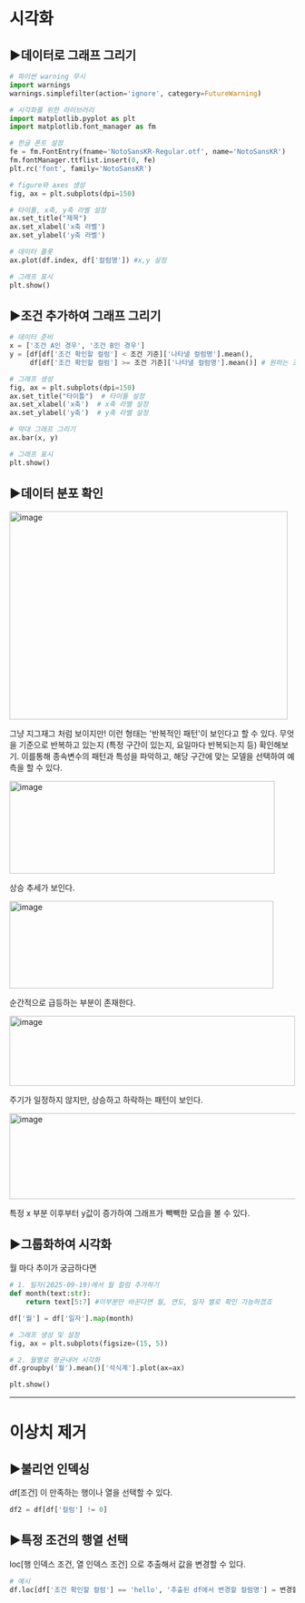 # 시각화
## ▶️데이터로 그래프 그리기 
```python
# 파이썬 warning 무시
import warnings
warnings.simplefilter(action='ignore', category=FutureWarning)

# 시각화를 위한 라이브러리
import matplotlib.pyplot as plt
import matplotlib.font_manager as fm

# 한글 폰트 설정
fe = fm.FontEntry(fname='NotoSansKR-Regular.otf', name='NotoSansKR')
fm.fontManager.ttflist.insert(0, fe)
plt.rc('font', family='NotoSansKR')

# figure와 axes 생성
fig, ax = plt.subplots(dpi=150)

# 타이틀, x축, y축 라벨 설정
ax.set_title("제목")
ax.set_xlabel('x축 라벨')
ax.set_ylabel('y축 라벨')

# 데이터 플롯
ax.plot(df.index, df['컬럼명']) #x,y 설정

# 그래프 표시
plt.show()
```

## ▶️조건 추가하여 그래프 그리기 
```python
# 데이터 준비
x = ['조건 A인 경우', '조건 B인 경우']
y = [df[df['조건 확인할 컬럼'] < 조건 기준]['나타낼 컬럼명'].mean(), 
     df[df['조건 확인할 컬럼'] >= 조건 기준]['나타낼 컬럼명'].mean()] # 원하는 조건대로 데이터프레임 설정해주기

# 그래프 생성
fig, ax = plt.subplots(dpi=150)
ax.set_title("타이틀")  # 타이틀 설정
ax.set_xlabel('x축')  # x축 라벨 설정
ax.set_ylabel('y축')  # y축 라벨 설정

# 막대 그래프 그리기
ax.bar(x, y)

# 그래프 표시
plt.show()
```

## ▶️데이터 분포 확인
<img width="490" height="366" alt="image" src="https://github.com/user-attachments/assets/a8a00904-4026-4a98-bc83-d8a4776a9c3a" />

그냥 지그재그 처럼 보이지만! 이런 형태는 '반복적인 패턴'이 보인다고 할 수 있다. 
무엇을 기준으로 반복하고 있는지 (특정 구간이 있는지, 요일마다 반복되는지 등) 확인해보기. 
이를통해 종속변수의 패턴과 특성을 파악하고, 해당 구간에 맞는 모델을 선택하여 예측을 할 수 있다. 

<img width="467" height="163" alt="image" src="https://github.com/user-attachments/assets/03782a37-ef88-4138-89f8-46c8640e8e6c" />

상승 추세가 보인다. 

<img width="465" height="154" alt="image" src="https://github.com/user-attachments/assets/ad49884f-ecba-442b-b62c-1c5d4ed909bb" />

순간적으로 급등하는 부분이 존재한다. 

<img width="503" height="123" alt="image" src="https://github.com/user-attachments/assets/f7b39cd1-64cd-4ea1-ad1d-9cd80892b2e9" />

주기가 일정하지 않지만, 상승하고 하락하는 패턴이 보인다. 

<img width="506" height="151" alt="image" src="https://github.com/user-attachments/assets/cdf37f20-1ee1-4b10-b6da-64f5eb656552" />

특정 x 부분 이후부터 y값이 증가하여 그래프가 빽빽한 모습을 볼 수 있다. 


## ▶️그룹화하여 시각화
월 마다 추이가 궁금하다면
```python
# 1. 일자(2025-09-19)에서 월 컬럼 추가하기 
def month(text:str):
    return text[5:7] #이부분만 바꾼다면 월, 연도, 일자 별로 확인 가능하겠죠

df['월'] = df['일자'].map(month)

# 그래프 생성 및 설정
fig, ax = plt.subplots(figsize=(15, 5))

# 2. 월별로 평균내어 시각화
df.groupby('월').mean()['석식계'].plot(ax=ax)

plt.show()
```

<hr/>

# 이상치 제거 
## ▶️불리언 인덱싱 
df[조건] 이 만족하는 행이나 열을 선택할 수 있다. 
```python
df2 = df[df['컬럼'] != 0]
```

## ▶️특정 조건의 행열 선택 
loc[행 인덱스 조건, 열 인덱스 조건] 으로 추출해서 
값을 변경할 수 있다. 
```python
# 예시
df.loc[df['조건 확인할 컬럼'] == 'hello', '추출된 df에서 변경할 컬럼명'] = 변경할 값
```
